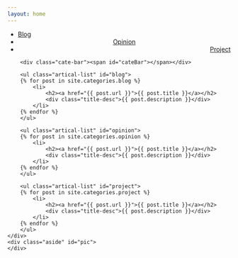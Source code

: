 ```yaml
---
layout: home
---
```


<div class="index-content blog">
    <div class="section">
        <ul class="artical-cate" id="navigate">
            <li class="on"><a href="#blog" id="#link-blog"><span>Blog</span></a></li>
            <li style="text-align:center" id="#link-opinion"><a href="#opinion"><span>Opinion</span></a></li>
            <li style="text-align:right" id="#link-project"><a href="#project"><span>Project</span></a></li>
        </ul>

        <div class="cate-bar"><span id="cateBar"></span></div>

        <ul class="artical-list" id="blog">
        {% for post in site.categories.blog %}
            <li>
                <h2><a href="{{ post.url }}">{{ post.title }}</a></h2>
                <div class="title-desc">{{ post.description }}</div>
            </li>
        {% endfor %}
        </ul>
		
		<ul class="artical-list" id="opinion">
        {% for post in site.categories.opinion %}
            <li>
                <h2><a href="{{ post.url }}">{{ post.title }}</a></h2>
                <div class="title-desc">{{ post.description }}</div>
            </li>
        {% endfor %}
        </ul>
		
		<ul class="artical-list" id="project">
        {% for post in site.categories.project %}
            <li>
                <h2><a href="{{ post.url }}">{{ post.title }}</a></h2>
                <div class="title-desc">{{ post.description }}</div>
            </li>
        {% endfor %}
        </ul>	
    </div>
    <div class="aside" id="pic">
    </div>
</div>

